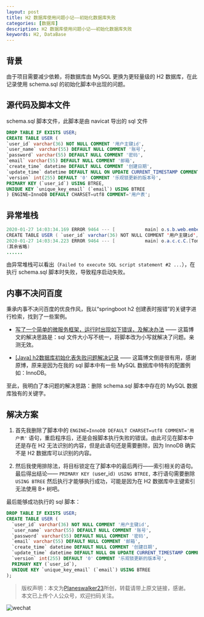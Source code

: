```yaml
---
layout: post
title: H2 数据库使用问题小记——初始化数据库失败
categories: [数据库]
description: H2 数据库使用问题小记——初始化数据库失败
keywords: H2, DataBase
---
```


## 背景
由于项目需要减少依赖，将数据库由 MySQL 更换为更轻量级的 H2 数据库，在此记录使用 schema.sql 的初始化脚本中出现的问题。

## 源代码及脚本文件
schema.sql 脚本文件，此脚本是由 navicat 导出的 sql 文件
```sql
DROP TABLE IF EXISTS USER;
CREATE TABLE USER (
`user_id` varchar(36) NOT NULL COMMENT '用户主键id',
`user_name` varchar(55) DEFAULT NULL COMMENT '账号',
`password` varchar(55) DEFAULT NULL COMMENT '密码',
`email` varchar(55) DEFAULT NULL COMMENT '邮箱',
`create_time` datetime DEFAULT NULL COMMENT '创建日期',
`update_time` datetime DEFAULT NULL ON UPDATE CURRENT_TIMESTAMP COMMENT '更新时间',
`version` int(255) DEFAULT '0' COMMENT '乐观锁更新的版本号',
PRIMARY KEY (`user_id`) USING BTREE,
UNIQUE KEY `unique_key_email` (`email`) USING BTREE
) ENGINE=InnoDB DEFAULT CHARSET=utf8 COMMENT='用户表';
```

## 异常堆栈
```java
2020-01-27 14:03:34.169 ERROR 9464 --- [           main] o.s.b.web.embedded.tomcat.TomcatStarter  : Error starting Tomcat context. Exception: org.springframework.beans.factory.BeanCreationException. Message: Error creating bean with name 'h2Console' defined in class path resource [org/springframework/boot/autoconfigure/h2/H2ConsoleAutoConfiguration.class]: Bean instantiation via factory method failed; nested exception is org.springframework.beans.BeanInstantiationException: Failed to instantiate [org.springframework.boot.web.servlet.ServletRegistrationBean]: Factory method 'h2Console' threw exception; nested exception is org.springframework.beans.factory.BeanCreationException: Error creating bean with name 'dataSource' defined in class path resource [org/springframework/boot/autoconfigure/jdbc/DataSourceConfiguration$Hikari.class]: Initialization of bean failed; nested exception is org.springframework.beans.factory.BeanCreationException: Error creating bean with name 'org.springframework.boot.autoconfigure.jdbc.DataSourceInitializerInvoker': Invocation of init method failed; nested exception is org.springframework.jdbc.datasource.init.ScriptStatementFailedException: Failed to execute SQL script statement #2 of URL [file:/Users/nanbei/workspace/Windfall/target/classes/schema.sql]: CREATE TABLE USER ( `user_id` varchar(36) NOT NULL COMMENT '用户主键id', `user_name` varchar(55) DEFAULT NULL COMMENT '账号', `password` varchar(55) DEFAULT NULL COMMENT '密码', `email` varchar(55) DEFAULT NULL COMMENT '邮箱', `create_time` datetime DEFAULT NULL COMMENT '创建日期', `update_time` datetime DEFAULT NULL ON UPDATE CURRENT_TIMESTAMP COMMENT '更新时间', `version` int(255) DEFAULT '0' COMMENT '乐观锁更新的版本号', PRIMARY KEY (`user_id`) USING BTREE, UNIQUE KEY `unique_key_email` (`email`) USING BTREE ) ENGINE=InnoDB DEFAULT CHARSET=utf8 COMMENT='用户表'; nested exception is org.h2.jdbc.JdbcSQLSyntaxErrorException: Syntax error in SQL statement "CREATE TABLE USER ( `USER_ID` VARCHAR(36) NOT NULL COMMENT '用户主键id', `USER_NAME` VARCHAR(55) DEFAULT NULL COMMENT '账号', `PASSWORD` VARCHAR(55) DEFAULT NULL COMMENT '密码', `EMAIL` VARCHAR(55) DEFAULT NULL COMMENT '邮箱', `CREATE_TIME` DATETIME DEFAULT NULL COMMENT '创建日期', `UPDATE_TIME` DATETIME DEFAULT NULL ON UPDATE CURRENT_TIMESTAMP COMMENT '更新时间', `VERSION` INT(255) DEFAULT '0' COMMENT '乐观锁更新的版本号', PRIMARY KEY (`USER_ID`) USING[*] BTREE, UNIQUE KEY `UNIQUE_KEY_EMAIL` (`EMAIL`) USING BTREE ) ENGINE=INNODB DEFAULT CHARSET=UTF8 COMMENT='用户表'"; expected "INDEX, ,, )"; SQL statement:
CREATE TABLE USER ( `user_id` varchar(36) NOT NULL COMMENT '用户主键id', `user_name` varchar(55) DEFAULT NULL COMMENT '账号', `password` varchar(55) DEFAULT NULL COMMENT '密码', `email` varchar(55) DEFAULT NULL COMMENT '邮箱', `create_time` datetime DEFAULT NULL COMMENT '创建日期', `update_time` datetime DEFAULT NULL ON UPDATE CURRENT_TIMESTAMP COMMENT '更新时间', `version` int(255) DEFAULT '0' COMMENT '乐观锁更新的版本号', PRIMARY KEY (`user_id`) USING BTREE, UNIQUE KEY `unique_key_email` (`email`) USING BTREE ) ENGINE=InnoDB DEFAULT CHARSET=utf8 COMMENT='用户表' [42001-200]
2020-01-27 14:03:34.223 ERROR 9464 --- [           main] o.a.c.c.C.[Tomcat].[localhost].[/]       : Failed to destroy the filter named [Tomcat WebSocket (JSR356) Filter] of type [org.apache.tomcat.websocket.server.WsFilter]
(其余省略)
......
```
由异常堆栈可以看出（`Failed to execute SQL script statement #2 ...`），在执行 schema.sql 脚本时失败，导致程序启动失败。

## 内事不决问百度
秉承内事不决问百度的优良作风，我以“springboot h2 创建表时报错”的关键字进行检索，找到了一些案例。

- [写了一个简单的微服务框架，运行时出现如下错误，及解决办法](https://blog.csdn.net/qq_38254897/article/details/89317833) —— 这篇博文的解决思路是：sql 文件大小写不统一，将脚本改为小写就解决了问题。亲测无效。

- [[Java] h2数据库初始化表失败问题解决记录](https://blog.csdn.net/petrel2015/article/details/81784288) —— 这篇博文倒是很有用，感谢原博，原来是因为在我的 sql 脚本中有一些 MySQL 数据库中特有的配置例如：InnoDB。

至此，我明白了本问题的解决思路：删除 schema.sql 脚本中存在的 MySQL 数据库独有的关键字。

## 解决方案
1. 首先我删除了脚本中的 `ENGINE=InnoDB DEFAULT CHARSET=utf8 COMMENT='用户表'` 语句，重启程序后，还是会报脚本执行失败的错误。由此可见在脚本中还是存在 H2 无法识别的内容，但是此语句还是需要删除，因为 InnoDB 确实不是 H2 数据库可以识别的内容。

2. 然后我使用排除法，将目标锁定在了脚本中的最后两行——索引相关的语句。最后得出结论—— `PRIMARY KEY (`user_id`) USING BTREE,` 本行语句需要删除 `USING BTREE` 然后执行才能够执行成功，可能是因为在 H2 数据库中主键索引无法使用 B+ 树吧。

最后能够成功执行的 sql 脚本：
```sql
DROP TABLE IF EXISTS USER;
CREATE TABLE USER (
  `user_id` varchar(36) NOT NULL COMMENT '用户主键id',
  `user_name` varchar(55) DEFAULT NULL COMMENT '账号',
  `password` varchar(55) DEFAULT NULL COMMENT '密码',
  `email` varchar(55) DEFAULT NULL COMMENT '邮箱',
  `create_time` datetime DEFAULT NULL COMMENT '创建日期',
  `update_time` datetime DEFAULT NULL ON UPDATE CURRENT_TIMESTAMP COMMENT '更新时间',
  `version` int(255) DEFAULT '0' COMMENT '乐观锁更新的版本号',
  PRIMARY KEY (`user_id`),
  UNIQUE KEY `unique_key_email` (`email`) USING BTREE
);
```
> 版权声明：本文为[Planeswalker23](https://github.com/Planeswalker23)所创，转载请带上原文链接，感谢。<br>
> 本文已上传个人公众号，欢迎扫码关注。

![wechat](https://planeswalker23.github.io/images/wechat.png)